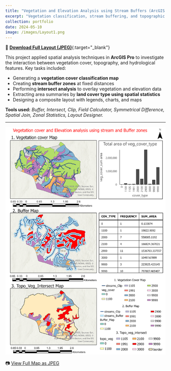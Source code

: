```yaml
---
title: "Vegetation and Elevation Analysis using Stream Buffers (ArcGIS Pro)"
excerpt: "Vegetation classification, stream buffering, and topographic overlay analysis conducted using ArcGIS Pro tools."
collection: portfolio
date: 2024-05-10
image: /images/Layout1.png
---
```


📎 [**Download Full Layout (JPEG)**](/images/Layout.jpeg){:target="_blank"}

This project applied spatial analysis techniques in **ArcGIS Pro** to investigate the interaction between vegetation cover, topography, and hydrological features. Key tasks included:

- Generating a **vegetation cover classification map**
- Creating **stream buffer zones** at fixed distances
- Performing **intersect analysis** to overlay vegetation and elevation data
- Extracting area summaries by **land cover type using spatial statistics**
- Designing a composite layout with legends, charts, and maps

**Tools used:** *Buffer, Intersect, Clip, Field Calculator, Symmetrical Difference, Spatial Join, Zonal Statistics, Layout Designer.*

---

![Main Layout](/images/Layout1.png)

📷 [View Full Map as JPEG](/images/Layout.jpg)
